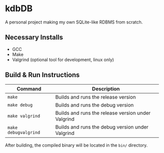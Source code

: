 # kdbDB
A personal project making my own SQLite-like RDBMS from scratch.

## Necessary Installs
- GCC
- Make
- Valgrind (optional tool for development, linux only)

## Build & Run Instructions
| Command                | Description                                          |
|------------------------|------------------------------------------------------|
| `make`                 | Builds and runs the release version                  |
| `make debug`           | Builds and runs the debug version                    |
| `make valgrind`        | Builds and runs the release version under Valgrind   |
| `make debugvalgrind`   | Builds and runs the debug version under Valgrind     |


After building, the compiled binary will be located in the `bin/` directory.
